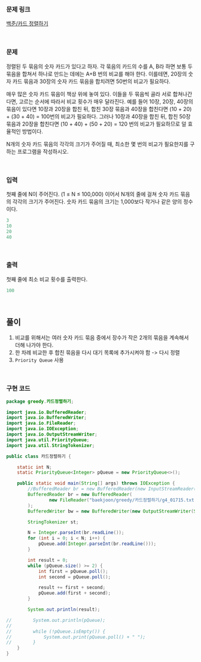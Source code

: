 ### 문제 링크

[백준/카드 정렬하기](https://www.acmicpc.net/problem/1715)

<br>

### 문제

정렬된 두 묶음의 숫자 카드가 있다고 하자. 각 묶음의 카드의 수를 A, B라 하면 보통 두 묶음을 합쳐서 하나로 만드는 데에는 A+B 번의 비교를 해야 한다. 이를테면, 20장의 숫자 카드 묶음과 30장의 숫자 카드 묶음을 합치려면 50번의 비교가 필요하다.

매우 많은 숫자 카드 묶음이 책상 위에 놓여 있다. 이들을 두 묶음씩 골라 서로 합쳐나간다면, 고르는 순서에 따라서 비교 횟수가 매우 달라진다. 예를 들어 10장, 20장, 40장의 묶음이 있다면 10장과 20장을 합친 뒤, 합친 30장 묶음과 40장을 합친다면 (10 + 20) + (30 + 40) = 100번의 비교가 필요하다. 그러나 10장과 40장을 합친 뒤, 합친 50장 묶음과 20장을 합친다면 (10 + 40) + (50 + 20) = 120 번의 비교가 필요하므로 덜 효율적인 방법이다.

N개의 숫자 카드 묶음의 각각의 크기가 주어질 때, 최소한 몇 번의 비교가 필요한지를 구하는 프로그램을 작성하시오.

<br>

### 입력

첫째 줄에 N이 주어진다. (1 ≤ N ≤ 100,000) 이어서 N개의 줄에 걸쳐 숫자 카드 묶음의 각각의 크기가 주어진다. 숫자 카드 묶음의 크기는 1,000보다 작거나 같은 양의 정수이다.

```java
3
10
20
40
```

<br>

### 출력

첫째 줄에 최소 비교 횟수를 출력한다.

```java
100
```

<br>

## 풀이

1. 비교를 위해서는 여러 숫자 카드 묶음 중에서 장수가 작은 2개의 묶음을 계속해서 더해 나가야 한다.
2. 한 차례 비교한 후 합친 묶음을 다시 대기 목록에 추가시켜야 함 -> 다시 정렬
3. `Priority Queue` 사용

<br>

### 구현 코드
```java
package greedy.카드정렬하기;

import java.io.BufferedReader;
import java.io.BufferedWriter;
import java.io.FileReader;
import java.io.IOException;
import java.io.OutputStreamWriter;
import java.util.PriorityQueue;
import java.util.StringTokenizer;

public class 카드정렬하기 {

    static int N;
    static PriorityQueue<Integer> pQueue = new PriorityQueue<>();

    public static void main(String[] args) throws IOException {
        //BufferedReader br = new BufferedReader(new InputStreamReader(System.in));
        BufferedReader br = new BufferedReader(
                new FileReader("baekjoon/greedy/카드정렬하기/g4_01715.txt")
        );
        BufferedWriter bw = new BufferedWriter(new OutputStreamWriter(System.out));

        StringTokenizer st;

        N = Integer.parseInt(br.readLine());
        for (int i = 0; i < N; i++) {
            pQueue.add(Integer.parseInt(br.readLine()));
        }

        int result = 0;
        while (pQueue.size() >= 2) {
            int first = pQueue.poll();
            int second = pQueue.poll();

            result += first + second;
            pQueue.add(first + second);
        }

        System.out.println(result);

//        System.out.println(pQueue);
//
//        while (!pQueue.isEmpty()) {
//            System.out.print(pQueue.poll() + " ");
//        }
    }
}
```